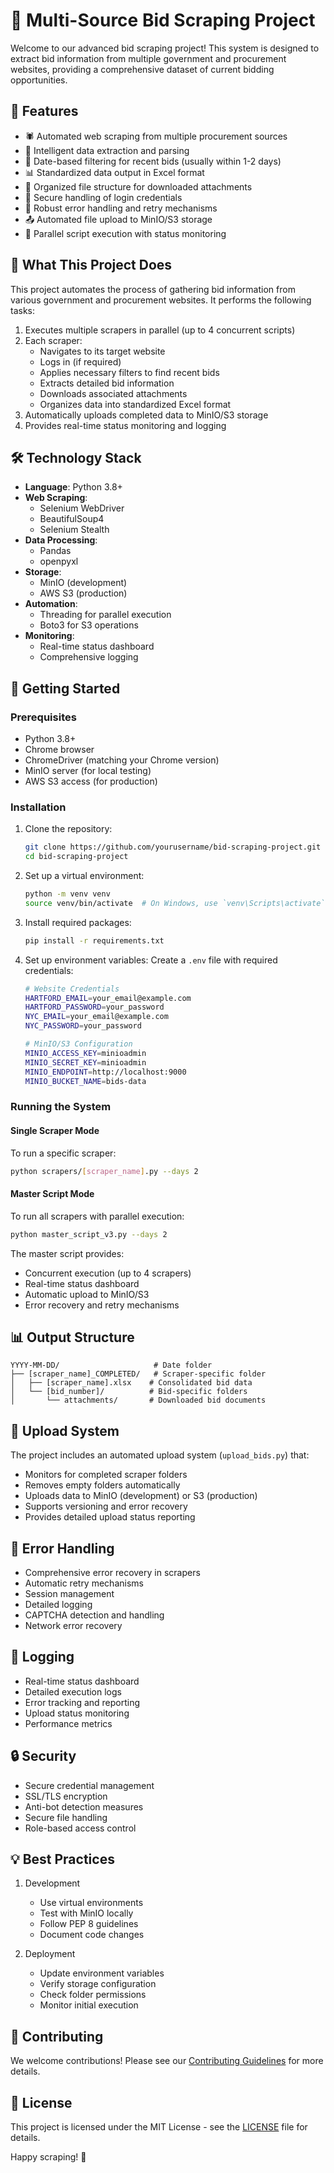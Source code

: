# 🚀 Multi-Source Bid Scraping Project

Welcome to our advanced bid scraping project! This system is designed to extract bid information from multiple government and procurement websites, providing a comprehensive dataset of current bidding opportunities.

## 🌟 Features

- 🕷️ Automated web scraping from multiple procurement sources
- 🤖 Intelligent data extraction and parsing
- 📅 Date-based filtering for recent bids (usually within 1-2 days)
- 📊 Standardized data output in Excel format
- 📁 Organized file structure for downloaded attachments
- 🔐 Secure handling of login credentials
- 🔄 Robust error handling and retry mechanisms
- 📤 Automated file upload to MinIO/S3 storage
- 🎯 Parallel script execution with status monitoring

## 🧠 What This Project Does

This project automates the process of gathering bid information from various government and procurement websites. It performs the following tasks:

1. Executes multiple scrapers in parallel (up to 4 concurrent scripts)
2. Each scraper:
   - Navigates to its target website
   - Logs in (if required)
   - Applies necessary filters to find recent bids
   - Extracts detailed bid information
   - Downloads associated attachments
   - Organizes data into standardized Excel format
3. Automatically uploads completed data to MinIO/S3 storage
4. Provides real-time status monitoring and logging

## 🛠️ Technology Stack

- **Language**: Python 3.8+
- **Web Scraping**: 
  - Selenium WebDriver
  - BeautifulSoup4
  - Selenium Stealth
- **Data Processing**: 
  - Pandas
  - openpyxl
- **Storage**: 
  - MinIO (development)
  - AWS S3 (production)
- **Automation**:
  - Threading for parallel execution
  - Boto3 for S3 operations
- **Monitoring**:
  - Real-time status dashboard
  - Comprehensive logging

## 🚀 Getting Started

### Prerequisites

- Python 3.8+
- Chrome browser
- ChromeDriver (matching your Chrome version)
- MinIO server (for local testing)
- AWS S3 access (for production)

### Installation

1. Clone the repository:
   ```bash
   git clone https://github.com/yourusername/bid-scraping-project.git
   cd bid-scraping-project
   ```

2. Set up a virtual environment:
   ```bash
   python -m venv venv
   source venv/bin/activate  # On Windows, use `venv\Scripts\activate`
   ```

3. Install required packages:
   ```bash
   pip install -r requirements.txt
   ```

4. Set up environment variables:
   Create a `.env` file with required credentials:
   ```bash
   # Website Credentials
   HARTFORD_EMAIL=your_email@example.com
   HARTFORD_PASSWORD=your_password
   NYC_EMAIL=your_email@example.com
   NYC_PASSWORD=your_password
   
   # MinIO/S3 Configuration
   MINIO_ACCESS_KEY=minioadmin
   MINIO_SECRET_KEY=minioadmin
   MINIO_ENDPOINT=http://localhost:9000
   MINIO_BUCKET_NAME=bids-data
   ```

### Running the System

#### Single Scraper Mode
To run a specific scraper:
```bash
python scrapers/[scraper_name].py --days 2
```

#### Master Script Mode
To run all scrapers with parallel execution:
```bash
python master_script_v3.py --days 2
```

The master script provides:
- Concurrent execution (up to 4 scrapers)
- Real-time status dashboard
- Automatic upload to MinIO/S3
- Error recovery and retry mechanisms

## 📊 Output Structure

```
YYYY-MM-DD/                     # Date folder
├── [scraper_name]_COMPLETED/   # Scraper-specific folder
│   ├── [scraper_name].xlsx    # Consolidated bid data
│   └── [bid_number]/          # Bid-specific folders
│       └── attachments/       # Downloaded bid documents
```

## 🔄 Upload System

The project includes an automated upload system (`upload_bids.py`) that:
- Monitors for completed scraper folders
- Removes empty folders automatically
- Uploads data to MinIO (development) or S3 (production)
- Supports versioning and error recovery
- Provides detailed upload status reporting

## 🚧 Error Handling

- Comprehensive error recovery in scrapers
- Automatic retry mechanisms
- Session management
- Detailed logging
- CAPTCHA detection and handling
- Network error recovery

## 📝 Logging

- Real-time status dashboard
- Detailed execution logs
- Error tracking and reporting
- Upload status monitoring
- Performance metrics

## 🔒 Security

- Secure credential management
- SSL/TLS encryption
- Anti-bot detection measures
- Secure file handling
- Role-based access control

## 💡 Best Practices

1. Development
   - Use virtual environments
   - Test with MinIO locally
   - Follow PEP 8 guidelines
   - Document code changes

2. Deployment
   - Update environment variables
   - Verify storage configuration
   - Check folder permissions
   - Monitor initial execution

## 🤝 Contributing

We welcome contributions! Please see our [Contributing Guidelines](CONTRIBUTING.md) for more details.

## 📄 License

This project is licensed under the MIT License - see the [LICENSE](LICENSE) file for details.

Happy scraping! 🎉
